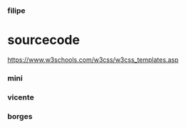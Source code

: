 ### filipe
# sourcecode
https://www.w3schools.com/w3css/w3css_templates.asp

### mini

### vicente

### borges